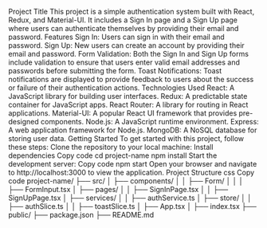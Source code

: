 Project Title
This project is a simple authentication system built with React, Redux, and Material-UI. It includes a Sign In page and a Sign Up page where users can authenticate themselves by providing their email and password.
Features
Sign In: Users can sign in with their email and password.
Sign Up: New users can create an account by providing their email and password.
Form Validation: Both the Sign In and Sign Up forms include validation to ensure that users enter valid email addresses and passwords before submitting the form.
Toast Notifications: Toast notifications are displayed to provide feedback to users about the success or failure of their authentication actions.
Technologies Used
React: A JavaScript library for building user interfaces.
Redux: A predictable state container for JavaScript apps.
React Router: A library for routing in React applications.
Material-UI: A popular React UI framework that provides pre-designed components.
Node.js: A JavaScript runtime environment.
Express: A web application framework for Node.js.
MongoDB: A NoSQL database for storing user data.
Getting Started
To get started with this project, follow these steps:
Clone the repository to your local machine:
Install dependencies
Copy code
cd project-name
npm install
Start the development server:
Copy code
npm start
Open your browser and navigate to http://localhost:3000 to view the application.
Project Structure
css
Copy code
project-name/
  ├── src/
  │   ├── components/
  │   │   ├── Form/
  │   │   │   ├── FormInput.tsx
  │   ├── pages/
  │   │   ├── SignInPage.tsx
  │   │   ├── SignUpPage.tsx
  │   ├── services/
  │   │   ├── authService.ts
  │   ├── store/
  │   │   ├── authSlice.ts
  │   │   ├── toastSlice.ts
  │   ├── App.tsx
  │   ├── index.tsx
  ├── public/
  ├── package.json
  ├── README.md
